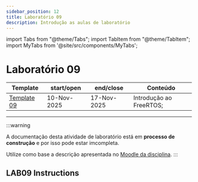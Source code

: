 ```yaml
---
sidebar_position: 12
title: Laboratório 09
description: Introdução as aulas de laboratório
---
```


import Tabs from "@theme/Tabs";
import TabItem from "@theme/TabItem";
import MyTabs from '@site/src/components/MyTabs';

# Laboratório 09

| Template                                               | start/open  | end/close   | Conteúdo                |
| ------------------------------------------------------ | ----------- | ----------- | ----------------------- |
| [Template 09](https://github.com/ELT73A-LAB-TPL/LAB09) | 10-Nov-2025 | 17-Nov-2025 | Introdução ao FreeRTOS; |

---

:::warning

A documentação desta atividade de laboratório está em **processo de construção** e por isso pode estar imcompleta.

Utilize como base a descrição apresentada no [Moodle da disciplina](https://moodle.utfpr.edu.br/course/view.php?id=29540).
:::

## LAB09 Instructions

<MyTabs labNumber="LAB09" />
